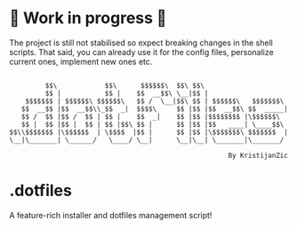 # :construction: Work in progress :construction:

The project is still not stabilised so expect breaking changes in the shell scripts. That said, you can already use it for the config files, personalize current ones, implement new ones etc.

```text
                                                                      
         $$\            $$\      $$$$$$\  $$\ $$\                     
         $$ |           $$ |    $$  __$$\ \__|$$ |                    
    $$$$$$$ | $$$$$$\ $$$$$$\   $$ /  \__|$$\ $$ | $$$$$$\   $$$$$$$\ 
   $$  __$$ |$$  __$$\\_$$  _|  $$$$\     $$ |$$ |$$  __$$\ $$  _____|
   $$ /  $$ |$$ /  $$ | $$ |    $$  _|    $$ |$$ |$$$$$$$$ |\$$$$$$\  
   $$ |  $$ |$$ |  $$ | $$ |$$\ $$ |      $$ |$$ |$$   ____| \____$$\ 
$$\\$$$$$$$ |\$$$$$$  | \$$$$  |$$ |      $$ |$$ |\$$$$$$$\ $$$$$$$  |
\__|\_______| \______/   \____/ \__|      \__|\__| \_______|\_______/ 
                                                                      
                                                       By KristijanZic
```

# .dotfiles

A feature-rich installer and dotfiles management script!
